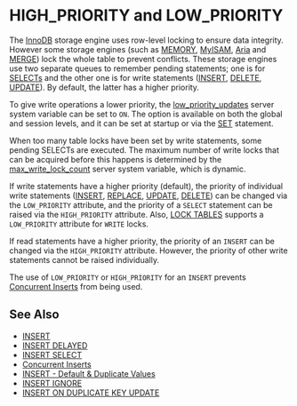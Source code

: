 # HIGH_PRIORITY and LOW_PRIORITY

The [InnoDB](/columns-storage-engines-and-plugins/storage-engines/innodb/) storage engine uses row-level locking to ensure data integrity. However some storage engines (such as [MEMORY](/replication/optimization-and-tuning/query-optimizations/guiduuid-performance/mariadb/memory-storage-engine/), [MyISAM](/kb/en/myisam/), [Aria](/columns-storage-engines-and-plugins/storage-engines/aria/) and [MERGE](/columns-storage-engines-and-plugins/storage-engines/merge/)) lock the whole table to prevent conflicts. These storage engines use two separate queues to remember pending statements; one is for [SELECTs](/sql-statements-structure/sql-statements/data-manipulation/selecting-data/select/) and the other one is for write statements ([INSERT](/sql-statements-structure/sql-statements/data-manipulation/inserting-loading-data/insert/), [DELETE](/sql-statements-structure/sql-statements/data-manipulation/changing-deleting-data/delete/), [UPDATE](/sql-statements-structure/sql-statements/data-manipulation/changing-deleting-data/update/)). By default, the latter has a higher priority.

To give write operations a lower priority, the [low_priority_updates](/kb/en/server-system-variables/#low_priority_updates) server system variable can be set to `ON`. The option is available on both the global and session levels, and it can be set at startup or via the [SET](/sql-statements-structure/sql-statements/administrative-sql-statements/set-commands/set/) statement.

When too many table locks have been set by write statements, some pending SELECTs are executed. The maximum number of write locks that can be acquired before this happens is determined by the [max_write_lock_count](/kb/en/server-system-variables/#max_write_lock_count) server system variable, which is dynamic.

If write statements have a higher priority (default), the priority of individual write statements ([INSERT](/sql-statements-structure/sql-statements/data-manipulation/inserting-loading-data/insert/), [REPLACE](/sql-statements-structure/sql-statements/data-manipulation/changing-deleting-data/replace/), [UPDATE](/sql-statements-structure/sql-statements/data-manipulation/changing-deleting-data/update/), [DELETE](/sql-statements-structure/sql-statements/data-manipulation/changing-deleting-data/delete/)) can be changed via the `LOW_PRIORITY` attribute, and the priority of a `SELECT` statement can be raised via the `HIGH_PRIORITY` attribute. Also, [LOCK TABLES](/kb/en/transactions-lock/) supports a `LOW_PRIORITY` attribute for `WRITE` locks.

If read statements have a higher priority, the priority of an `INSERT` can be changed via the `HIGH_PRIORITY` attribute. However, the priority of other write statements cannot be raised individually.

The use of `LOW_PRIORITY` or `HIGH_PRIORITY` for an `INSERT` prevents [Concurrent Inserts](/sql-statements-structure/sql-statements/data-manipulation/inserting-loading-data/concurrent-inserts/) from being used.

## See Also

- [INSERT](/sql-statements-structure/sql-statements/data-manipulation/inserting-loading-data/insert/)
- [INSERT DELAYED](/sql-statements-structure/sql-statements/data-manipulation/inserting-loading-data/insert-delayed/)
- [INSERT SELECT](/sql-statements-structure/sql-statements/data-manipulation/inserting-loading-data/insert-select/)
- [Concurrent Inserts](/sql-statements-structure/sql-statements/data-manipulation/inserting-loading-data/concurrent-inserts/)
- [INSERT - Default &amp; Duplicate Values](/sql-statements-structure/sql-statements/data-manipulation/inserting-loading-data/insert-default-duplicate-values/)
- [INSERT IGNORE](/sql-statements-structure/sql-statements/data-manipulation/inserting-loading-data/insert-ignore/)
- [INSERT ON DUPLICATE KEY UPDATE](/sql-statements-structure/sql-statements/data-manipulation/inserting-loading-data/insert-on-duplicate-key-update/)